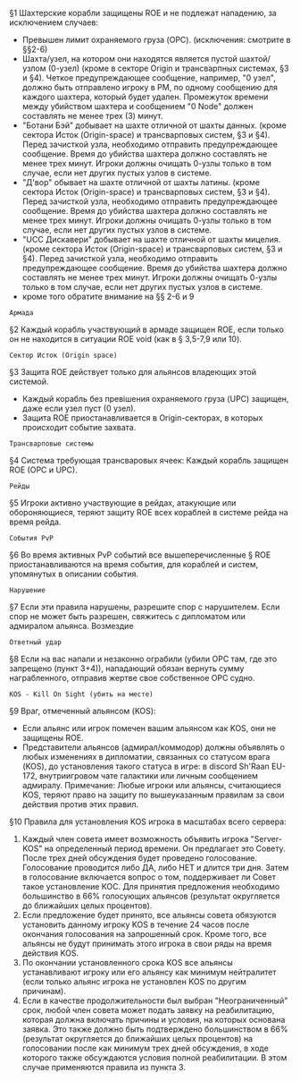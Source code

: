 §1 Шахтерские корабли защищены ROE и не подлежат нападению, за исключением случаев:
- Превышен лимит охраняемого груза (OPC). (исключения: смотрите в §§2-6)
- Шахта/узел, на котором они находятся является пустой шахтой/узлом (0-узел) (кроме в секторе Origin и трансварпных системах, §3 и §4). Четкое предупреждающее сообщение, например, "0 узел", должно быть отправлено игроку в PM, по одному сообщению для каждого шахтера, который будет удален. Промежуток времени между убийством шахтера и сообщением "0 Node" должен составлять не менее трех (3) минут.
- "Ботани Бэй" добывает на шахте отличной от шахты данных. (кроме сектора Исток (Origin-space) и трансварповых систем, §3 и §4). Перед зачисткой узла, необходимо отправить предупреждающее сообщение. Время до убийства шахтера должно составлять не менее трех минут. Игроки должны очищать 0-узлы только в том случае, если нет других пустых узлов в системе.
- "Д'вор" обывает на шахте отличной от шахты латины. (кроме сектора Исток (Origin-space) и трансварповых систем, §3 и §4).  Перед зачисткой узла, необходимо отправить предупреждающее сообщение. Время до убийства шахтера должно составлять не менее трех минут. Игроки должны очищать 0-узлы только в том случае, если нет других пустых узлов в системе.
- "UCC Дискавери" добывает на шахте отличной от шахты мицелия. (кроме сектора Исток (Origin-space) и трансварповых систем, §3 и §4).  Перед зачисткой узла, необходимо отправить предупреждающее сообщение. Время до убийства шахтера должно составлять не менее трех минут. Игроки должны очищать 0-узлы только в том случае, если нет других пустых узлов в системе.
- кроме того обратите внимание на §§ 2-6 и 9

```Армада```

§2 Каждый корабль участвующий в армаде защищен ROE, если только он не находится в ситуации ROE void (как в § 3,5-7,9 или 10).

```Сектор Исток (Origin space)```

§3 Защита ROE действует только для альянсов владеющих этой системой. 
- Каждый корабль без превішения охраняемого груза (UPC) защищен, даже если узел пуст (0 узел).
- Защита ROE приостанавливается в Origin-секторах, в которых происходит событие захвата.

```Трансварповые системы```

§4 Система требующая трансваровых ячеек: Каждый корабль защищен ROE (OPC и UPC).

```Рейды```

§5 Игроки активно участвующие в рейдах, атакующие или обороняющиеся, теряют защиту ROE всех кораблей в системе рейда на время рейда.

```События PvP```

§6 Во время активных PvP событий все вышеперечисленные § ROE приостанавливаются на время события, для кораблей и систем, упомянутых в описании события.

```Нарушение```

§7 Если эти правила нарушены, разрешите спор с нарушителем. Если спор не может быть разрешен, свяжитесь с дипломатом или адмиралом альянса.
Возмездие

```Ответный удар```

§8 Если на вас напали и незаконно ограбили (убили OPC там, где это запрещено (пункт 3+4)), нападающий обязан вернуть сумму награбленного, отправив жертве свое собственное OPC судно.

```KOS - Kill On Sight (убить на месте)```

§9 Враг, отмеченный альянсом (KOS): 
- Если альянс или игрок помечен вашим альянсом как KOS, они не защищены ROE. 
- Представители альянсов (адмирал/коммодор) должны объявлять о любых изменениях в дипломатии, связанных со статусом врага (KOS), до установления такого статуса в игре: в discord Sh'Raan EU-172, внутриигровом чате галактики или личным сообщением адмиралу. Примечание: Любые игроки или альянсы, считающиеся KOS, теряют право на защиту по вышеуказанным правилам за свои действия против этих правил.

§10 Правила для установления KOS игрока в масштабах всего сервера:
1. Каждый член совета имеет возможность объявить игрока "Server-KOS" на определенный период времени. Он предлагает это Совету. После трех дней обсуждения будет проведено голосование. Голосование проводится либо ДА, либо НЕТ и длится три дня. Затем в голосование включается вопрос о том, поддерживает ли Совет такое установление КОС. Для принятия предложения необходимо большинство в 66% голосующих альянсов (результат округляется до ближайших целых процентов).
2. Если предложение будет принято, все альянсы совета обязуются установить данному игроку KOS в течение 24 часов после окончания голосования на запрошенный срок. Кроме того, все альянсы не будут принимать этого игрока в свои ряды на время действия KOS.
3. По окончании установленного срока KOS все альянсы устанавливают игроку или его альянсу как минимум нейтралитет (если только альянс игрока не установлен KOS по другим причинам).
4. Если в качестве продолжительности был выбран "Неограниченный" срок, любой член совета может подать заявку на реабилитацию, которая должна включать причины и условия, на которых основана заявка. Это также должно быть подтверждено большинством в 66% (результат округляется до ближайших целых процентов) на голосовании после как минимум трех дней обсуждения, в ходе которого также обсуждаются условия полной реабилитации. В этом случае применяются правила из пункта 3.